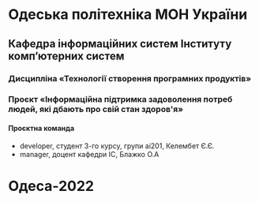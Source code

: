 # Одеська політехніка МОН України
## Кафедра інформаційних систем Інституту комп’ютерних систем
### Дисципліна «Технології створення програмних продуктів»
### Проєкт «Інформаційна підтримка задоволення потреб людей, які дбають про свій стан здоров'я»
#### Проєктна команда 
+ developer, студент 3-го курсу, групи ai201, Келембет Є.Є. 
+ manager, доцент кафедри ІС, Блажко О.А
# Одеса-2022

